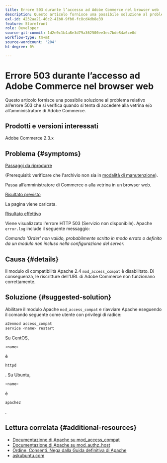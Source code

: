 ```yaml
---
title: Errore 503 durante l’accesso ad Adobe Commerce nel browser web
description: Questo articolo fornisce una possibile soluzione al problema relativo all’errore 503 che si verifica quando si tenta di accedere alla vetrina e/o all’amministratore di Adobe Commerce.
exl-id: 4232aa21-40c2-41b0-9fb0-fc8cd4db8e39
feature: Storefront
role: Developer
source-git-commit: 1d2e0c1b4a8e3d79a362500ee3ec7bde84a6ce0d
workflow-type: tm+mt
source-wordcount: '204'
ht-degree: 0%

---
```


# Errore 503 durante l’accesso ad Adobe Commerce nel browser web

Questo articolo fornisce una possibile soluzione al problema relativo all’errore 503 che si verifica quando si tenta di accedere alla vetrina e/o all’amministratore di Adobe Commerce.

## Prodotti e versioni interessati

Adobe Commerce 2.3.x

## Problema {#symptoms}

<u>Passaggi da riprodurre</u>

(Prerequisiti: verificare che l&#39;archivio non sia in [modalità di manutenzione](https://devdocs.magento.com/guides/v2.3/config-guide/cli/config-cli-subcommands-mode.html#config-mode-show)).

Passa all’amministratore di Commerce o alla vetrina in un browser web.

<u>Risultato previsto</u>

La pagina viene caricata.

<u>Risultato effettivo</u>

Viene visualizzato l&#39;errore HTTP 503 (Servizio non disponibile). Apache `error.log` include il seguente messaggio:

*Comando &#39;Order&#39; non valido, probabilmente scritto in modo errato o definito da un modulo non incluso nella configurazione del server.*

## Causa {#details}

Il modulo di compatibilità Apache 2.4 `mod_access_compat` è disabilitato. Di conseguenza, le riscritture dell&#39;URL di Adobe Commerce non funzionano correttamente.

## Soluzione {#suggested-solution}

Abilitare il modulo Apache `mod_access_compat` e riavviare Apache eseguendo il comando seguente come utente con privilegi di radice:

```bash
a2enmod access_compat
service <name> restart
```

Su CentOS,

```bash
<name>
```

è

```bash
httpd
```

. Su Ubuntu,

```bash
<name>
```

è

```bash
apache2
```

.

## Lettura correlata {#additional-resources}

* [Documentazione di Apache su mod\_access\_compat](https://httpd.apache.org/docs/current/mod/mod_access_compat.html)
* [Documentazione di Apache su mod\_authz\_host](https://httpd.apache.org/docs/current/mod/mod_authz_host.html)
* [Ordine, Consenti, Nega dalla Guida definitiva di Apache](https://docstore.mik.ua/orelly/linux/apache/ch05_06.htm)
* [askubuntu.com](https://askubuntu.com/questions/335228/changes-in-apache-config-between-12-04-2-and-12-04-3-lts)
